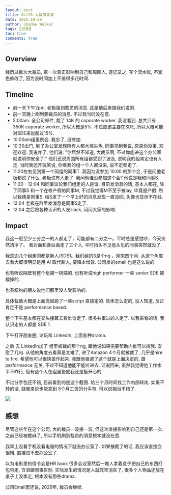 ```yaml
---
layout: post
title: Oct28 大裁员实录
date: 2025-10-28
author: Shadow Walker
tags: [记录]
toc: true
comments: true
---
```


## Overview

经历过数次大裁员, 第一次真正影响到自己和周围人, 遂记录之.  写个流水账, 不润色修改了, 因为没时间加上不值得多花时间. 


## Timeline

- 前一天下午2pm, 老板接到裁员的消息. 这是他后来跟我们说的. 
- 前一天晚上刷到要裁员的消息. 不过我当时没在意. 
- 5:00am. 全公司邮件, 裁了 14K 的 coporate worker. 我没看到. 总共只有 350K coporate worker, 所以大概是5%. 不过应该主要在SDE, 所以大概可能对SDE来说超过15%. 
- 10:00am组里例会. 我忘了, 没参加. 
- 10:30出门, 到了办公室发现所有人都大惊失色. 同事见到我说, 原来你没事, 欢迎欢迎. 我说咋了, 他们说: "你居然不知道, 大裁员啊, 不过你能进这个办公室就说明你安全了." 他们还说周围所有组都受到了波及, 说明我的组肯定也有人走.  当时我还开玩笑说, 你看我的组一个人都没来, 说不定都走了. 
- 11:20左右见到第一个同组的同事T. 我因为没参加 10:00 的那个会, 于是问他老板都说了什么. 老板说有人走了. 我问他谁没参加这个会? 他说是我和同事S. 
- 11:20 - 12:04 和同事议论我们组走的人是谁.  目前发消息的话, 基本人都在, 除了同事S 和一个在修产假的同事M, 不过我觉得M不至于被lay, 毕竟是产假. 所以我猜是同事S. 给S发了一个早上好的消息发现一直没回, 头像也显示不在线. 
- 12:04 老板在群里发消息是同事S走了. 
- 12:04 之后跟各种认识的人发slack, 问问大家的影响. 

## Impact

我这一层至少三分之一的人都走了，可能都有二分之一。平时总是感觉吵，今天突然清净了。 我对面和身后面走了三个人, 平时抬头不见低头见的同事突然就没了. 

我这边几个组走的都是新人/SDE1。我们组的S是个ng ，刚来四个月. 从这个角度去看大概很明显是用 AI 取代新人, 要降本增效.  公司发的email 也是这么说的. 

也有听说隔壁有整个组被一锅端的.  也有听说high performer 一些 senior SDE 被裁掉的. 

也有纽约的朋友说他们那里没人受影响的. 

具体裁谁大概是上面高层跑了一些script 直接定的. 具体怎么定的, 没人知道, 反正肯定不是 performance based. 

整个下午基本都在交头接耳去看谁谁走了. 很多共事过的人走了. 以我来看的话, 我认识走的人都是 SDE 1. 

下午打开朋友圈, 论坛和 LinkedIn, 上面各种drama. 

之后 去 LinkedIn加了 组里被裁的那个ng, 跟他说如果需要帮助内推可以找我. 安慰了几句. 从他的角度去看真是太难了, 进了Amazon 4个月就被裁了, 几乎是hire to fire. 希望他可以很快振作起来. 我跟他强调了这个就是上面决定的, 跟performance 无关, 不过不知道他能不能听进去. 话说回来, 虽然我觉得他工作水平不咋行, 但有这个人在组里垫底我还是挺开心的. 

不过分手包还不错, 目前看到的是这个截图. 给三个月时间找工作内部转岗. 如果不转的话, 就我来说也能拿到 5个月工资的分手包. 可以说相当不错了. 

![](https://lh3.googleusercontent.com/pw/AP1GczOK6x0k-AXEVfgaA7WivPMgAvOp0whxjLpOzu7A1G6OBAZtvwUDfuuJKzy0bcj1pPbFcDDtrUTGppFXEGLwwFrXv4mI9jmuQfB2pPyeQGv6tKqkwLrvtO9_jRtE_N2yU07AMUg2LM9Q4POIfiwxJC2vxQ=w581-h1281-s-no-gm?authuser=0)



## 感想

尽管这些年在这个公司, 大的裁员一波接一波, 但这次直接影响到自己还是第一次. 之前已经被裁麻了, 所以手机刷到裁员的消息根本就没在意. 

我早上没看手机没看电脑的情况下就去办公室了. 如果被裁了的话, 我应该直接会很懵, 直接进不去办公室了. 

以为电影里的情节会是HR book 很多会议室然后一堆人拿着盒子把自己的东西打包带走, 含泪跟同事告别.  实际发生的情况是人就凭空消失了, 很多个人物品还放在桌子上没拿走, 根本没有那些drama. 

公司Email里还说, 2026年, 裁员会继续. 